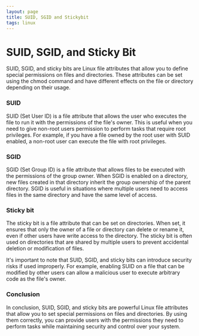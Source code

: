 ```yaml
---
layout: page
title: SUID, SGID and Stickybit
tags: linux
---
```


# SUID, SGID, and Sticky Bit


SUID, SGID, and sticky bits are Linux file attributes that allow you to define special permissions on files and directories. These attributes can be set using the chmod command and have different effects on the file or directory depending on their usage.

### SUID
SUID (Set User ID) is a file attribute that allows the user who executes the file to run it with the permissions of the file's owner. This is useful when you need to give non-root users permission to perform tasks that require root privileges. For example, if you have a file owned by the root user with SUID enabled, a non-root user can execute the file with root privileges.

### SGID
SGID (Set Group ID) is a file attribute that allows files to be executed with the permissions of the group owner. When SGID is enabled on a directory, new files created in that directory inherit the group ownership of the parent directory. SGID is useful in situations where multiple users need to access files in the same directory and have the same level of access.

### Sticky bit
The sticky bit is a file attribute that can be set on directories. When set, it ensures that only the owner of a file or directory can delete or rename it, even if other users have write access to the directory. The sticky bit is often used on directories that are shared by multiple users to prevent accidental deletion or modification of files.

It's important to note that SUID, SGID, and sticky bits can introduce security risks if used improperly. For example, enabling SUID on a file that can be modified by other users can allow a malicious user to execute arbitrary code as the file's owner.

### Conclusion
In conclusion, SUID, SGID, and sticky bits are powerful Linux file attributes that allow you to set special permissions on files and directories. By using them correctly, you can provide users with the permissions they need to perform tasks while maintaining security and control over your system.  

<br/>
<br/>
